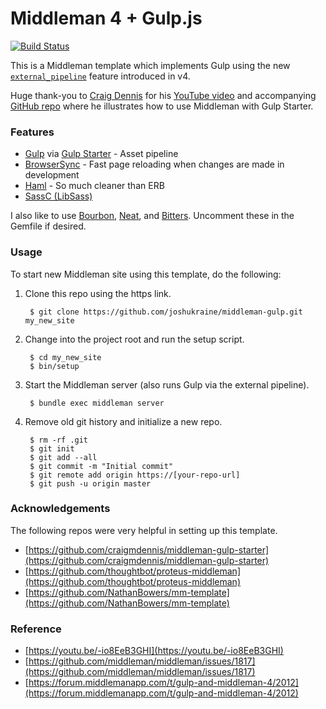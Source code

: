 # Middleman 4 + Gulp.js

[![Build Status](https://travis-ci.org/joshukraine/middleman-gulp.svg?branch=master)](https://travis-ci.org/joshukraine/middleman-gulp)

This is a Middleman template which implements Gulp using the new [`external_pipeline`](https://middlemanapp.com/advanced/external-pipeline/) feature introduced in v4.

Huge thank-you to [Craig Dennis](https://twitter.com/craigmdennis) for his [YouTube video](https://youtu.be/-io8EeB3GHI) and accompanying [GitHub repo](https://github.com/craigmdennis/middleman-gulp-starter) where he illustrates how to use Middleman with Gulp Starter.

### Features

- [Gulp](http://gulpjs.com/) via [Gulp Starter](https://github.com/vigetlabs/gulp-starter) - Asset pipeline
- [BrowserSync](https://www.browsersync.io/) - Fast page reloading when changes are made in development
- [Haml](http://haml.info/) - So much cleaner than ERB
- [SassC (LibSass)](https://github.com/sass/sassc)

I also like to use [Bourbon](http://bourbon.io/), [Neat](http://neat.bourbon.io/), and [Bitters](http://bitters.bourbon.io/). Uncomment these in the Gemfile if desired.

### Usage

To start new Middleman site using this template, do the following:

1. Clone this repo using the https link.

        $ git clone https://github.com/joshukraine/middleman-gulp.git my_new_site

2. Change into the project root and run the setup script.

        $ cd my_new_site
        $ bin/setup

3. Start the Middleman server (also runs Gulp via the external pipeline).

        $ bundle exec middleman server

4. Remove old git history and initialize a new repo.

        $ rm -rf .git
        $ git init
        $ git add --all
        $ git commit -m "Initial commit"
        $ git remote add origin https://[your-repo-url]
        $ git push -u origin master

### Acknowledgements

The following repos were very helpful in setting up this template.

- [https://github.com/craigmdennis/middleman-gulp-starter](https://github.com/craigmdennis/middleman-gulp-starter)
- [https://github.com/thoughtbot/proteus-middleman](https://github.com/thoughtbot/proteus-middleman)
- [https://github.com/NathanBowers/mm-template](https://github.com/NathanBowers/mm-template)

### Reference

- [https://youtu.be/-io8EeB3GHI](https://youtu.be/-io8EeB3GHI)
- [https://github.com/middleman/middleman/issues/1817](https://github.com/middleman/middleman/issues/1817)
- [https://forum.middlemanapp.com/t/gulp-and-middleman-4/2012](https://forum.middlemanapp.com/t/gulp-and-middleman-4/2012)
